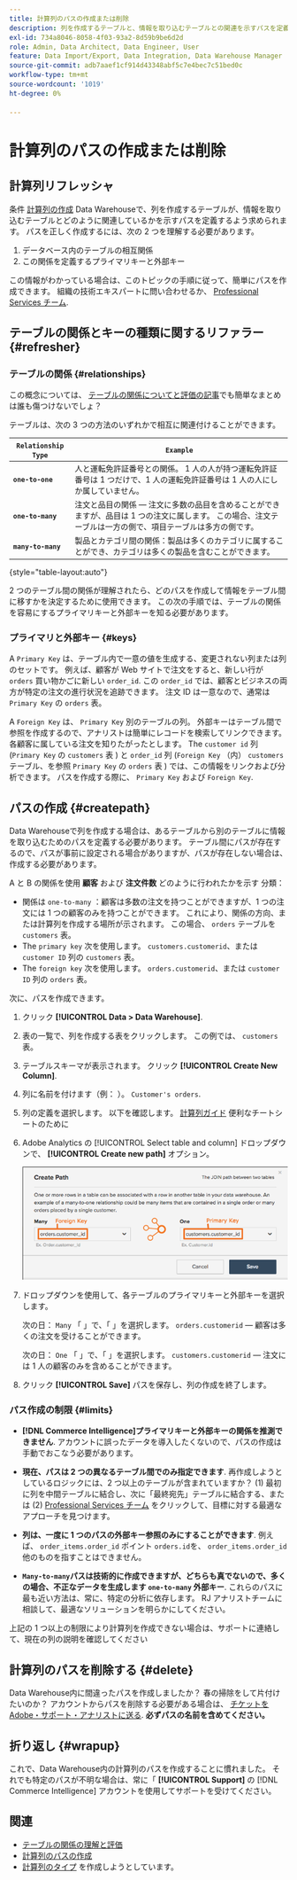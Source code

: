 ```yaml
---
title: 計算列のパスの作成または削除
description: 列を作成するテーブルと、情報を取り込むテーブルとの関連を示すパスを定義する方法を説明します。
exl-id: 734a8046-8058-4f03-93a2-8d59b9be6d2d
role: Admin, Data Architect, Data Engineer, User
feature: Data Import/Export, Data Integration, Data Warehouse Manager
source-git-commit: adb7aaef1cf914d43348abf5c7e4bec7c51bed0c
workflow-type: tm+mt
source-wordcount: '1019'
ht-degree: 0%

---
```


# 計算列のパスの作成または削除

## 計算列リフレッシャ

条件 [計算列の作成](../data-warehouse-mgr/creating-calculated-columns.md) Data Warehouseで、列を作成するテーブルが、情報を取り込むテーブルとどのように関連しているかを示すパスを定義するよう求められます。 パスを正しく作成するには、次の 2 つを理解する必要があります。

1. データベース内のテーブルの相互関係
1. この関係を定義するプライマリキーと外部キー

この情報がわかっている場合は、このトピックの手順に従って、簡単にパスを作成できます。 組織の技術エキスパートに問い合わせるか、 [Professional Services チーム](https://experienceleague.adobe.com/docs/commerce-knowledge-base/kb/troubleshooting/miscellaneous/mbi-service-policies.html).

## テーブルの関係とキーの種類に関するリファラー {#refresher}

### テーブルの関係 {#relationships}

この概念については、 [テーブルの関係についてと評価の記事](../../data-analyst/data-warehouse-mgr/table-relationships.md)でも簡単なまとめは誰も傷つけないでしょ？

テーブルは、次の 3 つの方法のいずれかで相互に関連付けることができます。

| **`Relationship Type`** | **`Example`** |
|-----|-----|
| **`one-to-one`** | 人と運転免許証番号との関係。 1 人の人が持つ運転免許証番号は 1 つだけで、1 人の運転免許証番号は 1 人の人にしか属していません。 |
| **`one-to-many`** | 注文と品目の関係 — 注文に多数の品目を含めることができますが、品目は 1 つの注文に属します。 この場合、注文テーブルは一方の側で、項目テーブルは多方の側です。 |
| **`many-to-many`** | 製品とカテゴリ間の関係：製品は多くのカテゴリに属することができ、カテゴリは多くの製品を含むことができます。 |

{style="table-layout:auto"}

2 つのテーブル間の関係が理解されたら、どのパスを作成して情報をテーブル間に移すかを決定するために使用できます。 この次の手順では、テーブルの関係を容易にするプライマリキーと外部キーを知る必要があります。

### プライマリと外部キー {#keys}

A `Primary Key` は、テーブル内で一意の値を生成する、変更されない列または列のセットです。 例えば、顧客が Web サイトで注文をすると、新しい行が `orders` 買い物かごに新しい `order_id`. この `order_id` では、顧客とビジネスの両方が特定の注文の進行状況を追跡できます。 注文 ID は一意なので、通常は `Primary Key` の `orders` 表。

A `Foreign Key` は、 `Primary Key` 別のテーブルの列。 外部キーはテーブル間で参照を作成するので、アナリストは簡単にレコードを検索してリンクできます。 各顧客に属している注文を知りたがったとします。 The `customer id` 列 (`Primary Key` の `customers` 表 ) と `order_id` 列 (`Foreign Key` （内） `customers` テーブル、を参照 `Primary Key` の `orders` 表 ) では、この情報をリンクおよび分析できます。 パスを作成する際に、 `Primary Key` および `Foreign Key`.

## パスの作成 {#createpath}

Data Warehouseで列を作成する場合は、あるテーブルから別のテーブルに情報を取り込むためのパスを定義する必要があります。 テーブル間にパスが存在するので、パスが事前に設定される場合がありますが、パスが存在しない場合は、作成する必要があります。

A と B の関係を使用 **顧客** および **注文件数** どのように行われたかを示す 分類：

* 関係は `one-to-many` ：顧客は多数の注文を持つことができますが、1 つの注文には 1 つの顧客のみを持つことができます。 これにより、関係の方向、または計算列を作成する場所が示されます。 この場合、 `orders` テーブルを `customers` 表。
* The `primary key` 次を使用します。 `customers.customerid`、または `customer ID` 列の `customers` 表。
* The `foreign key` 次を使用します。 `orders.customerid`、または `customer ID` 列の `orders` 表。

次に、パスを作成できます。

1. クリック **[!UICONTROL Data > Data Warehouse]**.
1. 表の一覧で、列を作成する表をクリックします。 この例では、 `customers` 表。
1. テーブルスキーマが表示されます。 クリック **[!UICONTROL Create New Column]**.
1. 列に名前を付けます（例： ）。 `Customer's orders`.
1. 列の定義を選択します。 以下を確認します。 [計算列ガイド](../data-warehouse-mgr/creating-calculated-columns.md) 便利なチートシートのために
1. Adobe Analytics の [!UICONTROL Select table and column] ドロップダウンで、 **[!UICONTROL Create new path]** オプション。

   ![計算列モーダルのパスの作成](../../assets/Creating_Paths_modal.png)

1. ドロップダウンを使用して、各テーブルのプライマリキーと外部キーを選択します。

   次の日： `Many` 「 」で、「 」を選択します。 `orders.customerid`  — 顧客は多くの注文を受けることができます。

   次の日： `One` 「 」で、「 」を選択します。 `customers.customerid`  — 注文には 1 人の顧客のみを含めることができます。

1. クリック **[!UICONTROL Save]** パスを保存し、列の作成を終了します。

### パス作成の制限 {#limits}

* **[!DNL Commerce Intelligence]プライマリキーと外部キーの関係を推測できません**. アカウントに誤ったデータを導入したくないので、パスの作成は手動でおこなう必要があります。

* **現在、パスは 2 つの異なるテーブル間でのみ指定できます**. 再作成しようとしているロジックには、2 つ以上のテーブルが含まれていますか？ (1) 最初に列を中間テーブルに結合し、次に「最終宛先」テーブルに結合する、または (2) [Professional Services チーム](https://experienceleague.adobe.com/docs/commerce-knowledge-base/kb/troubleshooting/miscellaneous/mbi-service-policies.html) をクリックして、目標に対する最適なアプローチを見つけます。

* **列は、一度に 1 つのパスの外部キー参照のみにすることができます**. 例えば、 `order_items.order_id` ポイント `orders.id`を、 `order_items.order_id` 他のものを指すことはできません。

* **`Many-to-many`パスは技術的に作成できますが、どちらも真でないので、多くの場合、不正なデータを生成します `one-to-many` 外部キー**. これらのパスに最も近い方法は、常に、特定の分析に依存します。 RJ アナリストチームに相談して、最適なソリューションを明らかにしてください。

上記の 1 つ以上の制限により計算列を作成できない場合は、サポートに連絡して、現在の列の説明を確認してください

## 計算列のパスを削除する {#delete}

Data Warehouse内に間違ったパスを作成しましたか？ 春の掃除をして片付けたいのか？ アカウントからパスを削除する必要がある場合は、 [チケットをAdobe・サポート・アナリストに送る](../../guide-overview.md#Submitting-a-Support-Ticket). **必ずパスの名前を含めてください。**

## 折り返し {#wrapup}

これで、Data Warehouse内の計算列のパスを作成することに慣れました。 それでも特定のパスが不明な場合は、常に「 **[!UICONTROL Support]** の [!DNL Commerce Intelligence] アカウントを使用してサポートを受けてください。

## 関連

* [テーブルの関係の理解と評価](../data-warehouse-mgr/table-relationships.md)
* [計算列のパスの作成](../data-warehouse-mgr/create-paths-calc-columns.md)
* [計算列のタイプ](../data-warehouse-mgr/calc-column-types.md) を作成しようとしています。

